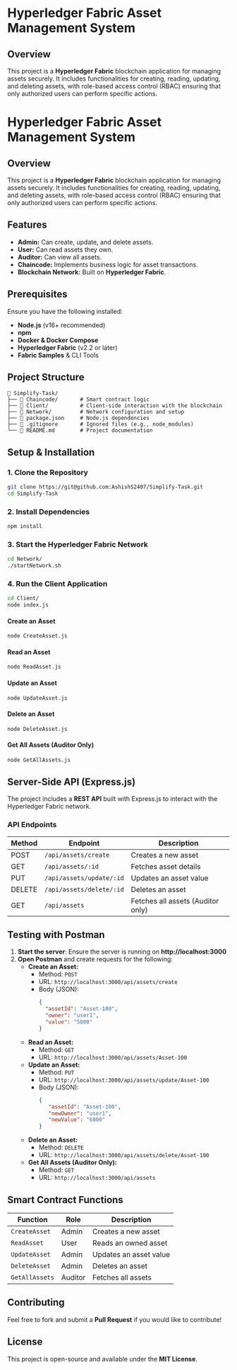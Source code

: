 # Hyperledger Fabric Asset Management System

## Overview
This project is a **Hyperledger Fabric** blockchain application for managing assets securely. It includes functionalities for creating, reading, updating, and deleting assets, with role-based access control (RBAC) ensuring that only authorized users can perform specific actions.
# Hyperledger Fabric Asset Management System

## Overview
This project is a **Hyperledger Fabric** blockchain application for managing assets securely. It includes functionalities for creating, reading, updating, and deleting assets, with role-based access control (RBAC) ensuring that only authorized users can perform specific actions.

## Features
- **Admin:** Can create, update, and delete assets.
- **User:** Can read assets they own.
- **Auditor:** Can view all assets.
- **Chaincode:** Implements business logic for asset transactions.
- **Blockchain Network:** Built on **Hyperledger Fabric**.

## Prerequisites
Ensure you have the following installed:
- **Node.js** (v16+ recommended)
- **npm** 
- **Docker & Docker Compose**
- **Hyperledger Fabric** (v2.2 or later)
- **Fabric Samples** & CLI Tools

## Project Structure
```
📂 Simplify-Task/
├── 📂 Chaincode/       # Smart contract logic
├── 📂 Client/          # Client-side interaction with the blockchain
├── 📂 Network/         # Network configuration and setup
├── 📜 package.json     # Node.js dependencies
├── 📜 .gitignore       # Ignored files (e.g., node_modules)
└── 📜 README.md        # Project documentation
```

## Setup & Installation
### 1. Clone the Repository
```sh
git clone https://git@github.com:AshishS2407/Simplify-Task.git
cd Simplify-Task
```

### 2. Install Dependencies
```sh
npm install
```

### 3. Start the Hyperledger Fabric Network
```sh
cd Network/
./startNetwork.sh
```

### 4. Run the Client Application
```sh
cd Client/
node index.js
```

#### Create an Asset
```sh
node CreateAsset.js
```

#### Read an Asset
```sh
node ReadAsset.js
```

#### Update an Asset
```sh
node UpdateAsset.js
```

#### Delete an Asset
```sh
node DeleteAsset.js
```

#### Get All Assets (Auditor Only)
```sh
node GetAllAssets.js
```



## Server-Side API (Express.js)
The project includes a **REST API** built with Express.js to interact with the Hyperledger Fabric network.

### API Endpoints
| Method | Endpoint | Description |
|--------|---------|-------------|
| POST | `/api/assets/create` | Creates a new asset |
| GET | `/api/assets/:id` | Fetches asset details |
| PUT | `/api/assets/update/:id` | Updates an asset value |
| DELETE | `/api/assets/delete/:id` | Deletes an asset |
| GET | `/api/assets` | Fetches all assets (Auditor only) |

## Testing with Postman
1. **Start the server**: Ensure the server is running on **http://localhost:3000**
2. **Open Postman** and create requests for the following:
   - **Create an Asset:**
     - Method: `POST`
     - URL: `http://localhost:3000/api/assets/create`
     - Body (JSON):
       ```json
       {
         "assetId": "Asset-100",
         "owner": "user1",
         "value": "5000"
       }
       ```
   - **Read an Asset:**
     - Method: `GET`
     - URL: `http://localhost:3000/api/assets/Asset-100`
   - **Update an Asset:**
     - Method: `PUT`
     - URL: `http://localhost:3000/api/assets/update/Asset-100`
     - Body (JSON):
       ```json
       {
          "assetId": "Asset-100",
          "newOwner": "user1",
          "newValue": "6000"
       }
       ```
   - **Delete an Asset:**
     - Method: `DELETE`
     - URL: `http://localhost:3000/api/assets/delete/Asset-100`
   - **Get All Assets (Auditor Only):**
     - Method: `GET`
     - URL: `http://localhost:3000/api/assets`

## Smart Contract Functions
| Function       | Role  | Description |
|---------------|-------|-------------|
| `CreateAsset` | Admin | Creates a new asset |
| `ReadAsset`   | User  | Reads an owned asset |
| `UpdateAsset` | Admin | Updates an asset value |
| `DeleteAsset` | Admin | Deletes an asset |
| `GetAllAssets`| Auditor | Fetches all assets |

## Contributing
Feel free to fork and submit a **Pull Request** if you would like to contribute!

## License
This project is open-source and available under the **MIT License**.




